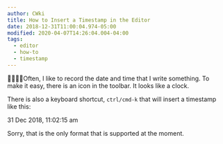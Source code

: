 ```yaml
---
author: CWki
title: How to Insert a Timestamp in the Editor
date: 2018-12-31T11:00:04.974-05:00
modified: 2020-04-07T14:26:04.004-04:00
tags:
  - editor
  - how-to
  - timestamp
---
```


Often, I like to record the date and time that I write something. To make it easy, there is an icon in the toolbar. It looks like a clock.

There is also a keyboard shortcut, `ctrl/cmd-k` that will insert a timestamp like this:

31 Dec 2018, 11:02:15 am

Sorry, that is the only format that is supported at the moment.